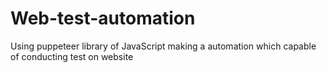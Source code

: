 # Web-test-automation
Using puppeteer library of JavaScript making a automation which capable of conducting test on website
